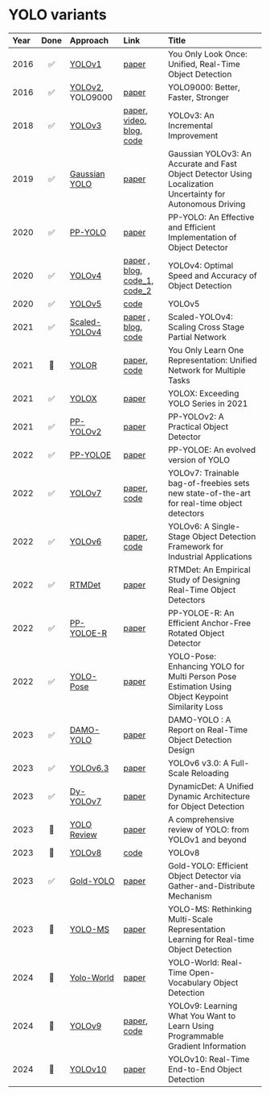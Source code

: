 # YOLO variants

| Year | Done | Approach | Link | Title |
| :--- | :---: | :--------------- | :---- | :---- |
| 2016 | ✅ | [YOLOv1](variants/YOLOv1.md) | [paper](https://arxiv.org/pdf/1506.02640.pdf) | You Only Look Once: Unified, Real-Time Object Detection |
| 2016 | ✅ | [YOLOv2](variants/YOLOv2.md), YOLO9000 | [paper](https://arxiv.org/pdf/1612.08242.pdf) | YOLO9000: Better, Faster, Stronger |
| 2018 | ✅ | [YOLOv3](variants/YOLOv3.md) | [paper](https://arxiv.org/pdf/1804.02767.pdf), [video](https://www.youtube.com/watch?v=Grir6TZbc1M), [blog](https://blog.paperspace.com/how-to-implement-a-yolo-object-detector-in-pytorch/), [code](https://github.com/ultralytics/yolov3) | YOLOv3: An Incremental Improvement |
| 2019 | ✅ | [Gaussian YOLO](variants/Gaussian-YOLO.md) | [paper](https://arxiv.org/pdf/1904.04620) | Gaussian YOLOv3: An Accurate and Fast Object Detector Using Localization Uncertainty for Autonomous Driving |
| 2020 | ✅ | [PP-YOLO](variants/PP-YOLO.md) | [paper](https://arxiv.org/pdf/2007.12099) | PP-YOLO: An Effective and Efficient Implementation of Object Detector |
| 2020 | ✅ | [YOLOv4](variants/YOLOv4.md) | [paper](https://arxiv.org/pdf/2004.10934.pdf) , [blog](https://alexeyab84.medium.com/yolov4-the-most-accurate-real-time-neural-network-on-ms-coco-dataset-73adfd3602fe), [code_1](https://github.com/WongKinYiu/PyTorch_YOLOv4), [code_2](https://github.com/Tianxiaomo/pytorch-YOLOv4) | YOLOv4: Optimal Speed and Accuracy of Object Detection |
| 2020 | ✅ | [YOLOv5](variants/YOLOv5.md) | [code](https://github.com/ultralytics/yolov5) | YOLOv5 |
| 2021 | ✅ | [Scaled-YOLOv4](variants/YOLOv4-Scaled.md) | [paper](https://arxiv.org/pdf/2011.08036.pdf) , [blog](https://alexeyab84.medium.com/scaled-yolo-v4-is-the-best-neural-network-for-object-detection-on-ms-coco-dataset-39dfa22fa982), [code](https://github.com/WongKinYiu/ScaledYOLOv4) | Scaled-YOLOv4: Scaling Cross Stage Partial Network |
| 2021 | 🔳 | [YOLOR](variants/YOLOR.md) | [paper](https://arxiv.org/pdf/2105.04206), [code](https://github.com/WongKinYiu/yolor) | You Only Learn One Representation: Unified Network for Multiple Tasks |
| 2021 | ✅ | [YOLOX](variants/YOLOX.md) | [paper](https://arxiv.org/pdf/2107.08430.pdf) | YOLOX: Exceeding YOLO Series in 2021 |
| 2021 | ✅ | [PP-YOLOv2](variants/PP-YOLOv2.md) | [paper](https://arxiv.org/pdf/2104.10419) | PP-YOLOv2: A Practical Object Detector |
| 2022 | ✅ | [PP-YOLOE](variants/PP-YOLOE.md) | [paper](http://arxiv.org/pdf/2203.16250v3) | PP-YOLOE: An evolved version of YOLO |
| 2022 | ✅ | [YOLOv7](variants/YOLOv7.md) | [paper](https://arxiv.org/pdf/2207.02696.pdf), [code](https://github.com/WongKinYiu/yolov7) | YOLOv7: Trainable bag-of-freebies sets new state-of-the-art for real-time object detectors |
| 2022 | ✅ | [YOLOv6](variants/YOLOv6.md) | [paper](https://arxiv.org/pdf/2209.02976), [code](https://github.com/meituan/YOLOv6) | YOLOv6: A Single-Stage Object Detection Framework for Industrial Applications |
| 2022 | ✅ | [RTMDet](variants/RTMDet.md) | [paper](http://arxiv.org/pdf/2212.07784v2) | RTMDet: An Empirical Study of Designing Real-Time Object Detectors |
| 2022 | ✅ | [PP-YOLOE-R](variants/PP-YOLOE-R.md) | [paper](https://arxiv.org/pdf/2211.02386) | PP-YOLOE-R: An Efficient Anchor-Free Rotated Object Detector |
| 2022 | ✅ | [YOLO-Pose](variants/YOLO-Pose.md) | [paper](https://arxiv.org/pdf/2204.06806) | YOLO-Pose: Enhancing YOLO for Multi Person Pose Estimation Using Object Keypoint Similarity Loss |
| 2023 | ✅ | [DAMO-YOLO](variants/DAMO-YOLO.md) | [paper](http://arxiv.org/pdf/2211.15444v4) | DAMO-YOLO : A Report on Real-Time Object Detection Design |
| 2023 | ✅ | [YOLOv6.3](variants/YOLOv6.3.md) | [paper](https://arxiv.org/pdf/2301.05586.pdf) | YOLOv6 v3.0: A Full-Scale Reloading |
| 2023 | ✅ | [Dy-YOLOv7](variants/Dy-YOLOv7.md) | [paper](https://arxiv.org/pdf/2304.05552) | DynamicDet: A Unified Dynamic Architecture for Object Detection |
| 2023 | 🔳 | [YOLO Review](variants/Review.md) | [paper](https://arxiv.org/pdf/2304.00501.pdf) | A comprehensive review of YOLO: from YOLOv1 and beyond |
| 2023 | 🔳 | [YOLOv8](variants/YOLOv8.md) | [code](https://github.com/ultralytics/ultralytics) | YOLOv8 |
| 2023 | ✅ | [Gold-YOLO](variants/Gold-YOLO.md) | [paper](https://arxiv.org/pdf/2309.11331) | Gold-YOLO: Efficient Object Detector via Gather-and-Distribute Mechanism |
| 2023 | 🔳 | [YOLO-MS](variants/YOLO-MS.md) | [paper](https://arxiv.org/pdf/2308.05480) | YOLO-MS: Rethinking Multi-Scale Representation Learning for Real-time Object Detection |
| 2024 | 🔳 | [Yolo-World](variants/YOLO-World.md) | [paper](https://arxiv.org/pdf/2401.17270) | YOLO-World: Real-Time Open-Vocabulary Object Detection |
| 2024 | 🔳 | [YOLOv9](variants/YOLOv9.md) | [paper](https://arxiv.org/pdf/2402.13616), [code](https://github.com/WongKinYiu/yolov9) | YOLOv9: Learning What You Want to Learn Using Programmable Gradient Information |
| 2024 | 🔳 | [YOLOv10](variants/YOLOv10.md) | [paper](https://arxiv.org/pdf/2405.14458v1) | YOLOv10: Real-Time End-to-End Object Detection |
